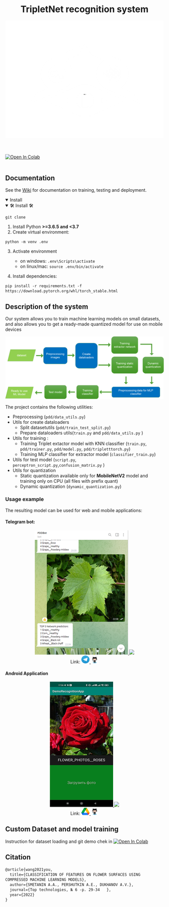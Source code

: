 
# <div align="center">__**TripletNet recognition system**__</div>

[//]: # (#  <p style="text-align: center;">)
![img_2.png](doc/image/logo.png)

<br>
  <div>
    <br>
    <a href="https://colab.research.google.com/drive/1YhVJfTeCBbMov1Lo_V6XyzMnXP8rraPJ"><img src="https://colab.research.google.com/assets/colab-badge.svg" alt="Open In Colab"></a>
  </div>
<br>

## Documentation

See the [Wiki](https://github.com/WEBSTERMASTER777/TripletRecognitionSystem/wiki) for documentation on training, testing and deployment.

<details open>
<summary>Install</summary>

<details open>
<summary> 🛠 Install 🛠</summary>

```console
git clone 
```
1. Install Python **>=3.6.5 and <3.7**
2. Create virtual environment:

```console
python -m venv .env
```

3. Activate environment
    - on windows: `.env\Scripts\activate`
    - on linux/mac: `source .env/bin/activate`

4. Install dependencies:

```console
pip install -r requirements.txt -f https://download.pytorch.org/whl/torch_stable.html
```
</details>

## Description of the system
Our system allows you to train machine learning models on small datasets, and also allows you to get a ready-made quantized model for use on mobile devices

![](doc/image/img.png)

The project contains the following utilities:
* Preprocessing (`pdd/data_utils.py`)
* Utils for create dataloaders
   * Split datasetutils (`pdd/train_test_split.py`)
   * Prepare dataloaders utils(`train.py` and `pdd/data_utils.py` )
* Utils for training :
   * Training Triplet extactor model with KNN classifier (`train.py`, `pdd/trainer.py`, `pdd/model.py`, `pdd/tripletttorch.py`)
   * Training MLP classifier for extractor model (`classifier_train.py`)
* Utils for test model (`script.py`, `perceptron_script.py`,`confusion_matrix.py` )
* Utils for quantization
  * Static quantization available only for **MobileNetV2** model and training only on CPU (all files with prefix quant)
  * Dynamic quantization (`dynamic_quantization.py`)

### Usage example
The resulting model can be used for web and mobile applications:
#### Telegram bot:


<div align="center">
</div>
<div align="center">
<a href="https://t.me/PlantDiseaseRecognitionBOT">
   <img src="doc/image/telegram.png"/>
   </a>
<a href="https://github.com/WEBSTERMASTER777/telegrambot">
   <img src="doc/gif/telegramm.gif" height="394" />
   </a>
</div>


[//]: # (![img.png]&#40;doc/image/telegram.png&#41;)

<div align="center">
Link: 
<a href="https://t.me/PlantDiseaseRecognitionBOT">
   <img src="doc/image/img_2.png" width="5%"/>
   </a>
<a href="https://github.com/WEBSTERMASTER777/telegrambot">
   <img src="doc/image/img_1.png" width="5%"/>
   </a>
</div>

#### Android Application

[//]: # (<div align="center">)

[//]: # ()
[//]: # ([//]: # &#40;![img.png]&#40;doc/image/android.png&#41;&#41;)
[//]: # (</div>)

<div align="center">
</div>
<div align="center">
<a href="https://t.me/PlantDiseaseRecognitionBOT">
   <img src="doc/image/android.png"/>
   </a>
<a href="https://github.com/WEBSTERMASTER777/telegrambot">
   <img src="doc/gif/android.gif" height="397" />
   </a>
</div>
<div align="center">
Link: 
<a href="https://drive.google.com/file/d/1xOYnELaa5x2cDNjoqUbgGbgXsb9DcaeJ/view?usp=sharing">
   <img src="doc/image/img_3.png" width="5%"/>
   </a>
<a href="https://github.com/WEBSTERMASTER777/AndroidRecognitionApp">
   <img src="doc/image/img_1.png" width="5%"/>
   </a>
</div>


## Custom Dataset and model training

Instruction for dataset loading   and git demo chek in <a href="https://colab.research.google.com/drive/1YhVJfTeCBbMov1Lo_V6XyzMnXP8rraPJ"><img src="https://colab.research.google.com/assets/colab-badge.svg" alt="Open In Colab"></a>

## Citation

```
@article{wang2021you,
  title={CLASSIFICATION OF FEATURES ON FLOWER SURFACES USING COMPRESSED MACHINE LEARNING MODELS},
  author={SMETANIN A.A., PERSHUTKIN A.E., DUKHANOV A.V.},
  journal={Top technologies, № 6 -p. 29-34   },
  year={2022}
}
```






